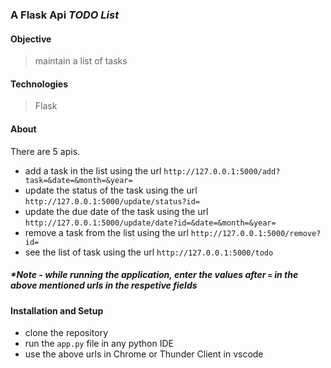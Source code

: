 ### A Flask Api *TODO List*

#### Objective
>maintain a list of tasks

#### Technologies
>Flask

#### About
There are 5 apis.
- add a task in the list using the url ``http://127.0.0.1:5000/add?task=&date=&month=&year=`` 
- update the status of the task using the url ``http://127.0.0.1:5000/update/status?id=``
- update the due date of the task using the url ``http://127.0.0.1:5000/update/date?id=&date=&month=&year=``
- remove a task from the list using the url ``http://127.0.0.1:5000/remove?id=``
- see the list of task using the url ``http://127.0.0.1:5000/todo``

##### *Note - while running the application, enter the values after ``=`` in the above mentioned urls in the respetive fields

#### Installation and Setup
- clone the repository 
- run the ``app.py`` file in any python IDE 
- use the above urls in Chrome or Thunder Client in vscode
